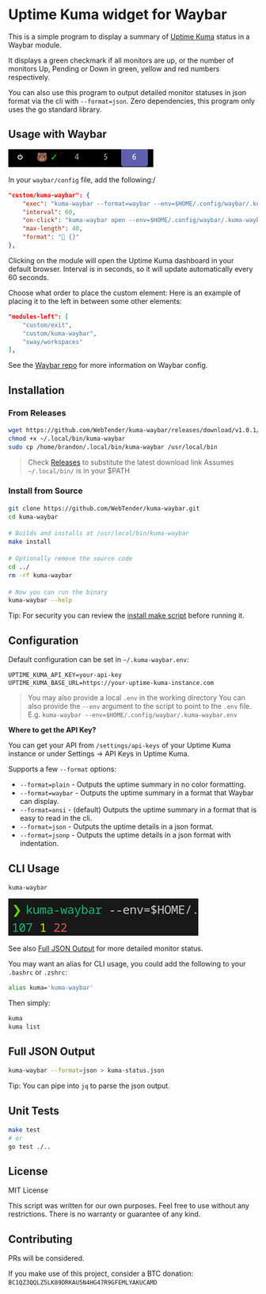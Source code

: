 # Uptime Kuma widget for Waybar

This is a simple program to display a summary of [Uptime Kuma](https://github.com/louislam/uptime-kuma) status in a Waybar module.

It displays a green checkmark if all monitors are up, or the number of monitors Up, Pending or Down in green, yellow and red numbers respectively.

You can also use this program to output detailed monitor statuses in json format via the cli with `--format=json`.
Zero dependencies, this program only uses the go standard library.

## Usage with Waybar

![](docs/assets/waybar.png)

In your `waybar/config` file, add the following:/
```json
"custom/kuma-waybar": {
    "exec": "kuma-waybar --format=waybar --env=$HOME/.config/waybar/.kuma-waybar.env",
    "interval": 60,
    "on-click": "kuma-waybar open --env=$HOME/.config/waybar/.kuma-waybar.env",
    "max-length": 40,
    "format": "🐻 {}"
},
```

Clicking on the module will open the Uptime Kuma dashboard in your default browser.
Interval is in seconds, so it will update automatically every 60 seconds.

Choose what order to place the custom element:
Here is an example of placing it to the left in between some other elements:
```json
"modules-left": [
    "custom/exit",
    "custom/kuma-waybar",
    "sway/workspaces"
],
```

See the [Waybar repo](https://github.com/Alexays/Waybar) for more information on Waybar config.

## Installation

### From Releases

```bash
wget https://github.com/WebTender/kuma-waybar/releases/download/v1.0.1/kuma-waybar-linux_x86_64 -O ~/.local/bin/kuma-waybar`
chmod +x ~/.local/bin/kuma-waybar
sudo cp /home/brandon/.local/bin/kuma-waybar /usr/local/bin
```
> Check [Releases](https://github.com/WebTender/kuma-waybar/releases) to substitute the latest download link
> Assumes `~/.local/bin/` is in your $PATH

### Install from Source
```bash
git clone https://github.com/WebTender/kuma-waybar.git
cd kuma-waybar

# Builds and installs at /usr/local/bin/kuma-waybar
make install

# Optionally remove the source code
cd ../
rm -rf kuma-waybar

# Now you can run the binary
kuma-waybar --help
```
Tip: For security you can review the [install make script](./Makefile) before running it.

## Configuration

Default configuration can be set in `~/.kuma-waybar.env`:
```env
UPTIME_KUMA_API_KEY=your-api-key
UPTIME_KUMA_BASE_URL=https://your-uptime-kuma-instance.com
```

> You may also provide a local `.env` in the working directory
> You can also provide the `--env` argument to the script to point to the `.env` file.
> E.g. `kuma-waybar --env=$HOME/.config/waybar/.kuma-waybar.env`

**Where to get the API Key?**

You can get your API from `/settings/api-keys` of your Uptime Kuma instance or under Settings -> API Keys in Uptime Kuma.

Supports a few `--format` options:
- `--format=plain` - Outputs the uptime summary in no color formatting.
- `--format=waybar` - Outputs the uptime summary in a format that Waybar can display.
- `--format=ansi` - (default) Outputs the uptime summary in a format that is easy to read in the cli.
- `--format=json` - Outputs the uptime details in a json format.
- `--format=jsonp` - Outputs the uptime details in a json format with indentation.

## CLI Usage
```bash
kuma-waybar
```

![](docs/assets/partial-down.png)

See also [Full JSON Output](#full-json-output) for more detailed monitor status.

You may want an alias for CLI usage, you could add the following to your `.bashrc` or `.zshrc`:
```bash
alias kuma='kuma-waybar'
```
Then simply:
```bash
kuma
kuma list
```

## Full JSON Output

```bash
kuma-waybar --format=json > kuma-status.json
```
Tip: You can pipe into `jq` to parse the json output.

## Unit Tests

```bash
make test
# or
go test ./..
```

## License

MIT License

This script was written for our own purposes. Feel free to use without any restrictions. There is no warranty or guarantee of any kind.

## Contributing

PRs will be considered.

If you make use of this project, consider a BTC donation:
`BC1QZ3QQLZ5LK89DRKAU5N4HG47R9GFEMLYAKUCAMD`
